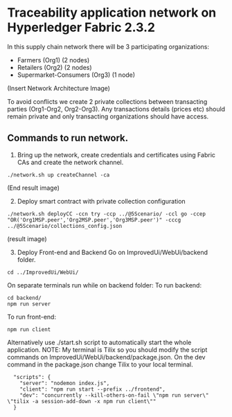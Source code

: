 # Traceability application network on Hyperledger Fabric 2.3.2

In this supply chain network there will be 3 participating organizations:
  * Farmers (Org1) (2 nodes)
  * Retailers (Org2) (2 nodes)
  * Supermarket-Consumers (Org3) (1 node)

(Insert Network Architecture Image)

  To avoid conflicts we create 2 private collections between transacting parties (Org1-Org2, Org2-Org3).
Any transactions details (prices etc) should remain private and only transacting organizations should have access. 

## Commands to run network. 
1. Bring up the network, create credentials and certificates using Fabric CAs and create the network channel.
``` 
./network.sh up createChannel -ca
```
(End result image)

2. Deploy smart contract with private collection configuration
```
./network.sh deployCC -ccn try -ccp ../@5Scenario/ -ccl go -ccep "OR('Org1MSP.peer','Org2MSP.peer','Org3MSP.peer')" -cccg ../@5Scenario/collections_config.json

```
(result image)

3. Deploy Front-end and Backend
Go on ImprovedUi/WebUi/backend folder.
```
cd ../ImprovedUi/WebUi/
```
On separate terminals run while on backend folder:
To run backend:
```
cd backend/
npm run server
```
To run front-end:
```
npm run client
```
Alternatively use ./start.sh script to automatically start the whole application. 
NOTE: My terminal is Tilix so you should modify the script commands on ImprovedUi/WebUi/backend/package.json.
On the dev command in the package.json change Tilix to your local terminal. 
```
  "scripts": {
    "server": "nodemon index.js",
    "client": "npm run start --prefix ../frontend",
    "dev": "concurrently --kill-others-on-fail \"npm run server\" \"tilix -a session-add-down -x npm run client\""
  }
 ```


